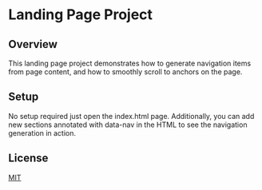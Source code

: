 # Landing Page Project

## Overview
This landing page project demonstrates how to generate navigation items from page content, and how to smoothly scroll to anchors on the page.

## Setup
No setup required just open the index.html page.
Additionally, you can add new sections annotated with data-nav in the HTML to see the navigation generation in action.

## License
[MIT](https://choosealicense.com/licenses/mit/)